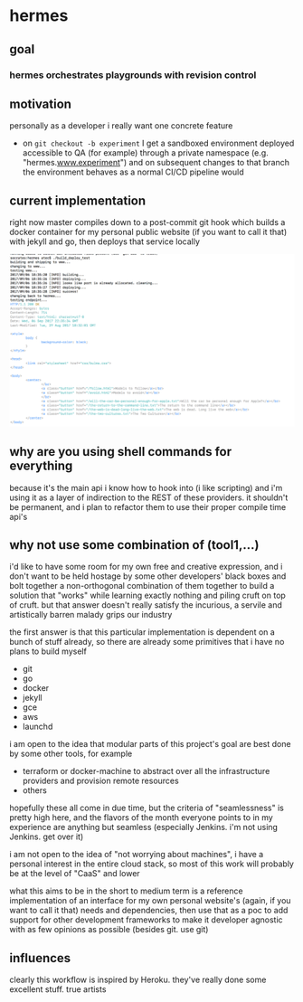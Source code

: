 # hermes
## goal
### hermes orchestrates playgrounds with revision control
## motivation
personally as a developer i really want one concrete feature
- on `git checkout -b experiment` I get a sandboxed environment deployed accessible to QA (for example) through a private namespace (e.g. "hermes.www.experiment") and on subsequent changes to that branch the environment behaves as a normal CI/CD pipeline would

## current implementation
right now master compiles down to a post-commit git hook which builds a docker container for my personal public website (if you want to call it that) with jekyll and go, then deploys that service locally

![demo](./demo.png)

## why are you using shell commands for everything
because it's the main api i know how to hook into (i like scripting) and i'm using it as a layer of indirection to the REST of these providers. it shouldn't be permanent, and i plan to refactor them to use their proper compile time api's

## why not use some combination of (tool1,...)
i'd like to have some room for my own free and creative expression, and i don't want to be held hostage by some other developers' black boxes and bolt together a non-orthogonal combination of them together to build a solution that "works" while learning exactly nothing and piling cruft on top of cruft. but that answer doesn't really satisfy the incurious, a servile and artistically barren malady grips our industry

the first answer is that this particular implementation is dependent on a bunch of stuff already, so there are already some primitives that i have no plans to build myself
- git
- go
- docker
- jekyll
- gce
- aws
- launchd

i am open to the idea that modular parts of this project's goal are best done by some other tools, for example
- terraform or docker-machine to abstract over all the infrastructure providers and provision remote resources
- others

hopefully these all come in due time, but the criteria of "seamlessness" is pretty high here, and the flavors of the month everyone points to in my experience are anything but seamless (especially Jenkins. i'm not using Jenkins. get over it)

i am not open to the idea of "not worrying about machines", i have a personal interest in the entire cloud stack, so most of this work will probably be at the level of "CaaS" and lower

what this aims to be in the short to medium term is a reference implementation of an interface for my own personal website's (again, if you want to call it that) needs and dependencies, then use that as a poc to add support for other development frameworks to make it developer agnostic with as few opinions as possible (besides git. use git)


## influences
clearly this workflow is inspired by Heroku. they've really done some excellent stuff. true artists
